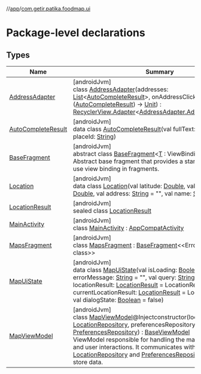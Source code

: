 //[app](../../index.md)/[com.getir.patika.foodmap.ui](index.md)

# Package-level declarations

## Types

| Name | Summary |
|---|---|
| [AddressAdapter](-address-adapter/index.md) | [androidJvm]<br>class [AddressAdapter](-address-adapter/index.md)(addresses: [List](https://kotlinlang.org/api/latest/jvm/stdlib/kotlin.collections/-list/index.html)&lt;[AutoCompleteResult](-auto-complete-result/index.md)&gt;, onAddressClick: ([AutoCompleteResult](-auto-complete-result/index.md)) -&gt; [Unit](https://kotlinlang.org/api/latest/jvm/stdlib/kotlin/-unit/index.html)) : [RecyclerView.Adapter](https://developer.android.com/reference/kotlin/androidx/recyclerview/widget/RecyclerView.Adapter.html)&lt;[AddressAdapter.AddressViewHolder](-address-adapter/-address-view-holder/index.md)&gt; |
| [AutoCompleteResult](-auto-complete-result/index.md) | [androidJvm]<br>data class [AutoCompleteResult](-auto-complete-result/index.md)(val fullText: [String](https://kotlinlang.org/api/latest/jvm/stdlib/kotlin/-string/index.html), val placeId: [String](https://kotlinlang.org/api/latest/jvm/stdlib/kotlin/-string/index.html)) |
| [BaseFragment](-base-fragment/index.md) | [androidJvm]<br>abstract class [BaseFragment](-base-fragment/index.md)&lt;[T](-base-fragment/index.md) : ViewBinding&gt; : [Fragment](https://developer.android.com/reference/kotlin/androidx/fragment/app/Fragment.html)<br>Abstract base fragment that provides a standardized way to use view binding in fragments. |
| [Location](-location/index.md) | [androidJvm]<br>data class [Location](-location/index.md)(val latitude: [Double](https://kotlinlang.org/api/latest/jvm/stdlib/kotlin/-double/index.html), val longitude: [Double](https://kotlinlang.org/api/latest/jvm/stdlib/kotlin/-double/index.html), val address: [String](https://kotlinlang.org/api/latest/jvm/stdlib/kotlin/-string/index.html) = &quot;&quot;, val name: [String](https://kotlinlang.org/api/latest/jvm/stdlib/kotlin/-string/index.html) = &quot;&quot;) |
| [LocationResult](-location-result/index.md) | [androidJvm]<br>sealed class [LocationResult](-location-result/index.md) |
| [MainActivity](-main-activity/index.md) | [androidJvm]<br>class [MainActivity](-main-activity/index.md) : [AppCompatActivity](https://developer.android.com/reference/kotlin/androidx/appcompat/app/AppCompatActivity.html) |
| [MapsFragment](-maps-fragment/index.md) | [androidJvm]<br>class [MapsFragment](-maps-fragment/index.md) : [BaseFragment](-base-fragment/index.md)&lt;&lt;Error class: unknown class&gt;&gt; |
| [MapUiState](-map-ui-state/index.md) | [androidJvm]<br>data class [MapUiState](-map-ui-state/index.md)(val isLoading: [Boolean](https://kotlinlang.org/api/latest/jvm/stdlib/kotlin/-boolean/index.html) = false, val errorMessage: [String](https://kotlinlang.org/api/latest/jvm/stdlib/kotlin/-string/index.html) = &quot;&quot;, val query: [String](https://kotlinlang.org/api/latest/jvm/stdlib/kotlin/-string/index.html) = &quot;&quot;, val locationResult: [LocationResult](-location-result/index.md) = LocationResult.Idle, val currentLocationResult: [LocationResult](-location-result/index.md) = LocationResult.Idle, val dialogState: [Boolean](https://kotlinlang.org/api/latest/jvm/stdlib/kotlin/-boolean/index.html) = false) |
| [MapViewModel](-map-view-model/index.md) | [androidJvm]<br>class [MapViewModel](-map-view-model/index.md)@Injectconstructor(locationRepository: [LocationRepository](../com.getir.patika.foodmap.data/-location-repository/index.md), preferencesRepository: [PreferencesRepository](../com.getir.patika.foodmap.data/-preferences-repository/index.md)) : [BaseViewModel](../com.getir.patika.foodmap/-base-view-model/index.md)<br>ViewModel responsible for handling the map-related logic and user interactions. It communicates with [LocationRepository](../com.getir.patika.foodmap.data/-location-repository/index.md) and [PreferencesRepository](../com.getir.patika.foodmap.data/-preferences-repository/index.md) to fetch and store data. |
